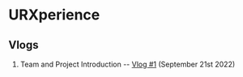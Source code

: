 # URXperience
## Vlogs
1. Team and Project Introduction -- [Vlog #1](https://youtu.be/CwC5acNc9uk) (September 21st 2022)
